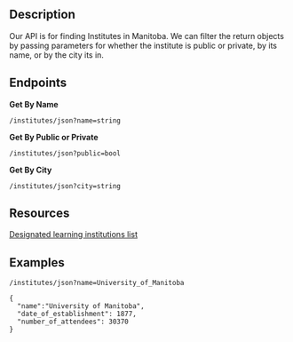 
## Description

Our API is for finding Institutes in Manitoba. We can filter the return objects by passing parameters for whether the institute is public or private, by its name, or by the city its in.

## Endpoints

**Get By Name** 
   
    /institutes/json?name=string
    
**Get By Public or Private**
  
    /institutes/json?public=bool
    
 **Get By City**
 
    /institutes/json?city=string
  

## Resources
[Designated learning institutions list](https://www.canada.ca/en/immigration-refugees-citizenship/services/study-canada/study-permit/prepare/designated-learning-institutions-list.html#wb-auto-24)

## Examples

    /institutes/json?name=University_of_Manitoba
    
    {
      "name":"University of Manitoba",
      "date_of_establishment": 1877,
      "number_of_attendees": 30370
    }
